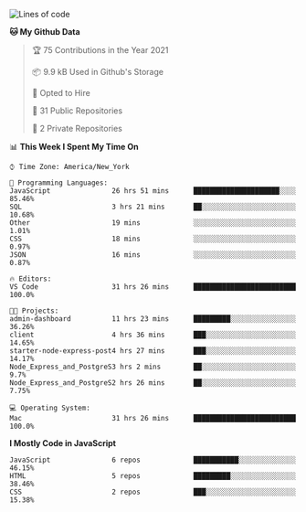 <!--START_SECTION:waka-->
![Lines of code](https://img.shields.io/badge/From%20Hello%20World%20I%27ve%20Written-101952%20lines%20of%20code-blue)

**🐱 My Github Data** 

> 🏆 75 Contributions in the Year 2021
 > 
> 📦 9.9 kB Used in Github's Storage 
 > 
> 💼 Opted to Hire
 > 
> 📜 31 Public Repositories 
 > 
> 🔑 2 Private Repositories  
 > 
📊 **This Week I Spent My Time On** 

```text
⌚︎ Time Zone: America/New_York

💬 Programming Languages: 
JavaScript               26 hrs 51 mins      █████████████████████░░░░   85.46% 
SQL                      3 hrs 21 mins       ██░░░░░░░░░░░░░░░░░░░░░░░   10.68% 
Other                    19 mins             ░░░░░░░░░░░░░░░░░░░░░░░░░   1.01% 
CSS                      18 mins             ░░░░░░░░░░░░░░░░░░░░░░░░░   0.97% 
JSON                     16 mins             ░░░░░░░░░░░░░░░░░░░░░░░░░   0.87%

🔥 Editors: 
VS Code                  31 hrs 26 mins      █████████████████████████   100.0%

🐱‍💻 Projects: 
admin-dashboard          11 hrs 23 mins      █████████░░░░░░░░░░░░░░░░   36.26% 
client                   4 hrs 36 mins       ███░░░░░░░░░░░░░░░░░░░░░░   14.65% 
starter-node-express-post4 hrs 27 mins       ███░░░░░░░░░░░░░░░░░░░░░░   14.17% 
Node_Express_and_PostgreS3 hrs 2 mins        ██░░░░░░░░░░░░░░░░░░░░░░░   9.7% 
Node_Express_and_PostgreS2 hrs 26 mins       ██░░░░░░░░░░░░░░░░░░░░░░░   7.75%

💻 Operating System: 
Mac                      31 hrs 26 mins      █████████████████████████   100.0%

```

**I Mostly Code in JavaScript** 

```text
JavaScript               6 repos             ███████████░░░░░░░░░░░░░░   46.15% 
HTML                     5 repos             █████████░░░░░░░░░░░░░░░░   38.46% 
CSS                      2 repos             ███░░░░░░░░░░░░░░░░░░░░░░   15.38%

```



<!--END_SECTION:waka-->
